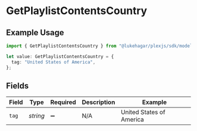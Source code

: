 # GetPlaylistContentsCountry

## Example Usage

```typescript
import { GetPlaylistContentsCountry } from "@lukehagar/plexjs/sdk/models/operations";

let value: GetPlaylistContentsCountry = {
  tag: "United States of America",
};
```

## Fields

| Field                    | Type                     | Required                 | Description              | Example                  |
| ------------------------ | ------------------------ | ------------------------ | ------------------------ | ------------------------ |
| `tag`                    | *string*                 | :heavy_minus_sign:       | N/A                      | United States of America |